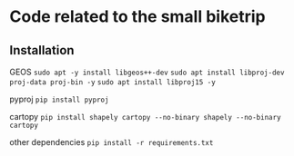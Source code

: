 # Code related to the small biketrip

## Installation

GEOS
`sudo apt -y install libgeos++-dev`
`sudo apt install libproj-dev proj-data proj-bin -y`
`sudo apt install libproj15 -y`

pyproj
`pip install pyproj`

cartopy
`pip install shapely cartopy --no-binary shapely --no-binary cartopy`

other dependencies
`pip install -r requirements.txt`

